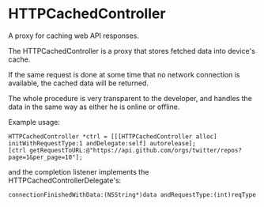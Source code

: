 HTTPCachedController
====================

A proxy for caching web API responses.

The HTTPCachedController is a proxy that stores fetched data into device's cache. 

If the same request is done at some time that no network connection is available, the cached data will be returned. 

The whole procedure is very transparent to the developer, and handles the data in the same way as either he is online or offline.



Example usage:

    HTTPCachedController *ctrl = [[[HTTPCachedController alloc] initWithRequestType:1 andDelegate:self] autorelease];
    [ctrl getRequestToURL:@"https://api.github.com/orgs/twitter/repos?page=1&per_page=10"];
    


and the completion listener implements the HTTPCachedControllerDelegate's:

    connectionFinishedWithData:(NSString*)data andRequestType:(int)reqType
